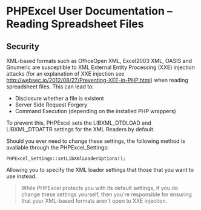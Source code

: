 # PHPExcel User Documentation – Reading Spreadsheet Files


## Security

XML-based formats such as OfficeOpen XML, Excel2003 XML, OASIS and Gnumeric are susceptible to XML External Entity Processing (XXE) injection attacks (for an explanation of XXE injection see http://websec.io/2012/08/27/Preventing-XEE-in-PHP.html) when reading spreadsheet files. This can lead to:

 - Disclosure whether a file is existent
 - Server Side Request Forgery
 - Command Execution (depending on the installed PHP wrappers)
 

To prevent this, PHPExcel sets the LIBXML_DTDLOAD and LIBXML_DTDATTR settings for the XML Readers by default. 


Should you ever need to change these settings, the following method is available through the PHPExcel_Settings:

```
PHPExcel_Settings::setLibXmlLoaderOptions();
```

Allowing you to specify the XML loader settings that those that you want to use instead.

 > While PHPExcel protects you with its default settings, if you do change these settings yourself, then you're responsible for ensuring that your XML-based formats aren't open to XXE injection.
